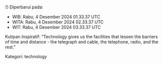 ⏰ Diperbarui pada:
- WIB: Rabu, 4 Desember 2024 01.33.37 UTC
- WITA: Rabu, 4 Desember 2024 02.33.37 UTC
- WIT: Rabu, 4 Desember 2024 03.33.37 UTC

Kutipan Inspiratif:
"Technology gives us the facilities that lessen the barriers of time and distance - the telegraph and cable, the telephone, radio, and the rest."


Kategori: technology

